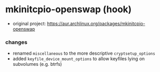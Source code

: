 mkinitcpio-openswap (hook)
==========================

* original project: https://aur.archlinux.org/packages/mkinitcpio-openswap

### changes
* renamed `miscellaneous` to the more descriptive `cryptsetup_options`
* added `keyfile_device_mount_options` to allow keyfiles lying on subvolumes (e.g. btrfs)
